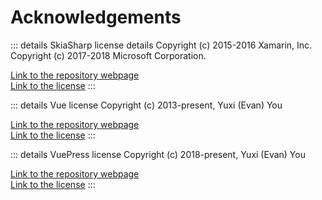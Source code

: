 # Acknowledgements

::: details SkiaSharp license details
Copyright (c) 2015-2016 Xamarin, Inc. \
Copyright (c) 2017-2018 Microsoft Corporation.

[Link to the repository webpage](https://github.com/mono/SkiaSharp) \
[Link to the license](https://github.com/mono/SkiaSharp/blob/master/LICENSE.md)
:::

::: details Vue license
Copyright (c) 2013-present, Yuxi (Evan) You

[Link to the repository webpage](https://github.com/vuejs/vue) \
[Link to the license](https://github.com/vuejs/vue/blob/dev/LICENSE)
:::


::: details VuePress license
Copyright (c) 2018-present, Yuxi (Evan) You

[Link to the repository webpage](https://github.com/vuejs/vuepress) \
[Link to the license](https://github.com/vuejs/vuepress/blob/master/LICENSE)
:::
